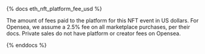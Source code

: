 {% docs eth_nft_platform_fee_usd %}

The amount of fees paid to the platform for this NFT event in US dollars. For Opensea, we assume a 2.5% fee on all marketplace purchases, per their docs. Private sales do not have platform or creator fees on Opensea.

{% enddocs %}